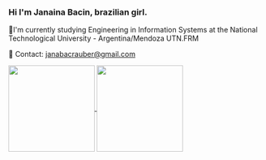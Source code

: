 ### Hi I'm Janaina Bacin, brazilian girl.


🌱I'm currently studying Engineering in Information Systems at the National Technological University - Argentina/Mendoza UTN.FRM

 📧 Contact: janabacrauber@gmail.com

<a href="https://github.com/janaBR30/github-readme-stats">
  <img height=170em align="center" src="https://github-readme-stats.vercel.app/api?username=janaBR30&show_icons=true&theme=tokyonight" />
</a>
<a href="https://github.com/janaBR30/convoychat">
  <img height=170em align="center" src="https://github-readme-stats.vercel.app/api/top-langs?username=janaBR30&layout=compact&langs_count=8&card_width=320&theme=tokyonight" />
</a>
